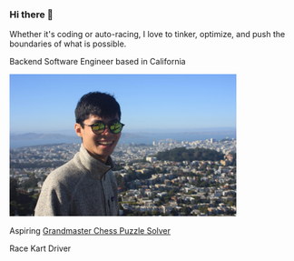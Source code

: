 ### Hi there 👋

<!--
**zhangj150/zhangj150** is a ✨ _special_ ✨ repository because its `README.md` (this file) appears on your GitHub profile.

Here are some ideas to get you started:

- 🔭 I’m currently working on ...
- 🌱 I’m currently learning ...
- 👯 I’m looking to collaborate on ...
- 🤔 I’m looking for help with ...
- 💬 Ask me about ...
- 📫 How to reach me: ...
- 😄 Pronouns: ...
- ⚡ Fun fact: ...
-->

Whether it's coding or auto-racing, I love to tinker, optimize, and push the boundaries of what is possible.

Backend Software Engineer based in California

<img src="picOfMETwinPeaks.JPG" width="400" height="250"/>

Aspiring [Grandmaster Chess Puzzle Solver](https://lichess.org/@/zhangj150)

Race Kart Driver
